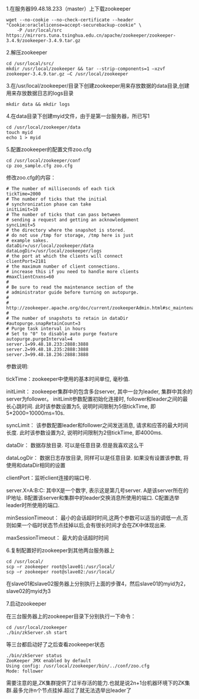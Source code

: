 1.在服务器99.48.18.233（master）上下载zookeeper

```
wget --no-cookie --no-check-certificate --header "Cookie:oraclelicense=accept-securebackup-cookie" \
    -P /usr/local/src https://mirrors.tuna.tsinghua.edu.cn/apache/zookeeper/zookeeper-3.4.9/zookeeper-3.4.9.tar.gz
```

2.解压zookeeper

```
cd /usr/local/src/
mkdir /usr/local/zookeeper && tar --strip-components=1 –xzvf zookeeper-3.4.9.tar.gz –C /usr/local/zookeeper
```

3.在/usr/local/zookeeper/目录下创建zookeeper用来存放数据的data目录,创建用来存放数据日志的logs目录

```
mkdir data && mkdir logs
```

4.在data目录下创建myid文件，由于是第一台服务器，所已写1

```
cd /usr/local/zookeeper/data
touch myid
echo 1 > myid
```

5.配置zookeeper的配置文件zoo.cfg

```
cd /usr/local/zookeeper/conf
cp zoo_sample.cfg zoo.cfg
```

修改zoo.cfg的内容：

```
# The number of milliseconds of each tick
tickTime=2000
# The number of ticks that the initial
# synchronization phase can take
initLimit=10
# The number of ticks that can pass between
# sending a request and getting an acknowledgement
syncLimit=5
# the directory where the snapshot is stored.
# do not use /tmp for storage, /tmp here is just
# example sakes.
dataDir=/usr/local/zookeeper/data
dataLogDir=/usr/local/zookeeper/logs
# the port at which the clients will connect
clientPort=2181
# the maximum number of client connections.
# increase this if you need to handle more clients
#maxClientCnxns=60
#
# Be sure to read the maintenance section of the
# administrator guide before turning on autopurge.
#
# http://zookeeper.apache.org/doc/current/zookeeperAdmin.html#sc_maintenance
#
# The number of snapshots to retain in dataDir
#autopurge.snapRetainCount=3
# Purge task interval in hours
# Set to "0" to disable auto purge feature
autopurge.purgeInterval=4
server.1=99.48.18.233:2888:3888
server.2=99.48.18.235:2888:3888
server.3=99.48.18.236:2888:3888
```

参数说明:

tickTime：zookeeper中使用的基本时间单位, 毫秒值.

initLimit： zookeeper集群中的包含多台server, 其中一台为leader, 集群中其余的server为follower。 initLimit参数配置初始化连接时, follower和leader之间的最长心跳时间. 此时该参数设置为5, 说明时间限制为5倍tickTime, 即5\*2000=10000ms=10s.

syncLimit： 该参数配置leader和follower之间发送消息, 请求和应答的最大时间长度. 此时该参数设置为2, 说明时间限制为2倍tickTime, 即4000ms.

dataDir： 数据存放目录. 可以是任意目录.但是我喜欢这么干

dataLogDir： 数据日志存放目录, 同样可以是任意目录. 如果没有设置该参数, 将使用和dataDir相同的设置

clientPort：监听client连接的端口号.

server.X=A:B:C: 其中X是一个数字, 表示这是第几号server. A是该server所在的IP地址. B配置该server和集群中的leader交换消息所使用的端口. C配置选举leader时所使用的端口.

minSessionTimeout： 最小的会话超时时间,这两个参数可以适当的调低一点,否则如果一个临时状态节点挂掉以后,会有很长时间才会在ZK中体现出来.

maxSessionTimeout： 最大的会话超时时间

6.复制配置好的zookeeper到其他两台服务器上

```
cd /usr/local/
scp –r zookeeper root@slave01:/usr/local/ 
scp –r zookeeper root@slave02:/usr/local/
```

在slave01和slave02服务器上分别执行上面的步骤4，然后slave01的myid为2，slave02的myid为3

7.启动zookeeper

在三台服务器上的zookeeper目录下分别执行一下命令：

```
cd /usr/local/zookeeper
./bin/zkServer.sh start
```

等三台都启动好了之后查看zookeeper状态

```
./bin/zkServer status
ZooKeeper JMX enabled by default
Using config: /usr/local/zookeeper/bin/../conf/zoo.cfg
Mode: follower
```

需要注意的是,ZK集群提供了过半存活的能力.也就是说2n+1台机器环境下的ZK集群.最多允许n个节点挂掉.超过了就无法选举出leader了

